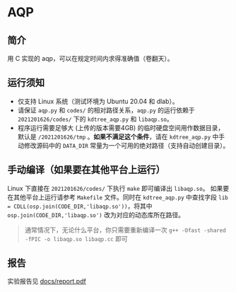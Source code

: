 # AQP

## 简介

用 C 实现的 aqp，可以在规定时间内求得准确值（卷翻天）。

## 运行须知

- 仅支持 Linux 系统（测试环境为 Ubuntu 20.04 和 dlab）。
- 请保证 `aqp.py` 和 `codes/` 的相对路径关系，`aqp.py` 的运行依赖于 `2021201626/codes/` 下的 `kdtree_aqp.py` 和 `libaqp.so`。
- 程序运行需要足够大 (上传的版本需要4GB) 的临时硬盘空间用作数据目录，默认是 `/2021201626/tmp` 。**如果不满足这个条件**，请在 `kdtree_aqp.py` 中手动修改源码中的 `DATA_DIR` 常量为一个可用的绝对路径（支持自动创建目录）。

## 手动编译（如果要在其他平台上运行）

Linux 下直接在 `2021201626/codes/` 下执行 `make` 即可编译出 `libaqp.so`。
如果要在其他平台上运行请参考 `Makefile` 文件。同时在 `kdtree_aqp.py` 中查找字段 `lib = CDLL(osp.join(CODE_DIR,'libaqp.so'))`，将其中 `osp.join(CODE_DIR,'libaqp.so')` 改为对应的动态库所在路径。

> 通常情况下，无论什么平台，你只需要重新编译一次 `g++ -Ofast -shared -fPIC -o libaqp.so libaqp.cc` 即可

## 报告

实验报告见 [docs/report.pdf](./docs/report.pdf)
